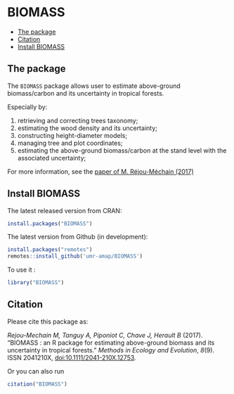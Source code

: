 BIOMASS
================

  - [The package](#the-package)
  - [Citation](#citation)
  - [Install BIOMASS](#install-biomass)

## The package

The `BIOMASS` package allows user to estimate above-ground biomass/carbon and its uncertainty in tropical forests. 

Especially by:

1.  retrieving and correcting trees taxonomy;
2.  estimating the wood density and its uncertainty;
3.  constructing height-diameter models;
4.  managing tree and plot coordinates;
5.  estimating the above-ground biomass/carbon at the stand level with the associated uncertainty;

For more information, see the [paper of M. Réjou-Méchain (2017)](https://besjournals.onlinelibrary.wiley.com/doi/10.1111/2041-210X.12753)

## Install BIOMASS

The latest released version from CRAN:

``` r
install.packages("BIOMASS")
```

The latest version from Github (in development):

``` r
install.packages("remotes")
remotes::install_github('umr-amap/BIOMASS')
```

To use it :

``` r
library("BIOMASS")
```

## Citation

Please cite this package as:

*Rejou-Mechain M, Tanguy A, Piponiot C, Chave J, Herault B* (2017). “BIOMASS : an R package for estimating above-ground biomass and its uncertainty in tropical forests.” _Methods in Ecology and Evolution_, *8*(9). ISSN 2041210X, [doi:10.1111/2041-210X.12753](https://doi.org/10.1111/2041-210X.12753).

Or you can also run 

``` r
citation("BIOMASS")
```

